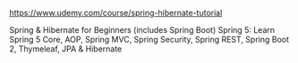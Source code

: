 https://www.udemy.com/course/spring-hibernate-tutorial

Spring & Hibernate for Beginners (includes Spring Boot)
Spring 5: Learn Spring 5 Core, AOP, Spring MVC, Spring Security, Spring REST, Spring Boot 2, Thymeleaf, JPA & Hibernate
